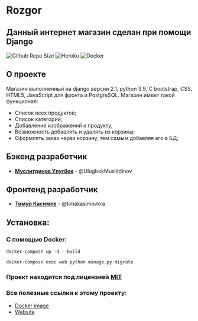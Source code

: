 # Rozgor

## Данный интернет магазин сделан при помощи Django
![Github Repo Size](https://img.shields.io/github/repo-size/WEBGROUP-TUJ/Schetchiki?style=for-the-badge) ![Heroku](https://img.shields.io/github/workflow/status/WEBGROUP-TUJ/Schetchiki/Heroku%20Deploy?label=Heroku%20deploy&style=for-the-badge) ![Docker](https://img.shields.io/github/workflow/status/WEBGROUP-TUJ/Schetchiki/Docker?color=%232496ED&label=Docker&logo=%232496ED&logoColor=%232496ED&style=for-the-badge)

## О проекте

Магазин выполненный на django версии 2.1, python 3.9. С bootstrap, CSS, HTML5, JavaScript для фронта и PostgreSQL.
Магазин имеет такой функционал:

- Список всех продуктов;
- Список категорий;
- Добавление изображений к продукту;
- Возможность добавлять и удалять из корзины;
- Оформлять заказ через корзину, тем самым добавляя его в БД;

## Бэкенд разработчик

* [**Муслитдинов Улугбек**](https://github.com/UlugbekMuslitdinov) - @UlugbekMuslitdinov

## Фронтенд разработчик

* [**Тимур Касимов**](https://github.com/timakasimovkra) - @timakasimovkra

## Установка:
### С помощью Docker:

```properties
docker-compose up -d --build
```
```properties
docker-compose exec web python manage.py migrate
```

### Проект находится под лицензией [MIT](https://github.com/WEBGROUP-TUJ/Rozgor/blob/main/LICENSE)

### Все полезные ссылки к этому проекту:
* [Docker image](https://hub.docker.com/repository/docker/ulugbekus/rozgor)
* [Website](https://schetchiki.herokuapp.com)
